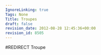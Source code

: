 ```yaml
---
IgnoreLinking: true
Tags: None
Title: Troupes
draft: false
revision_date: 2012-08-28 12:45:36+00:00
revision_id: 8505
---
```


#REDIRECT Troupe